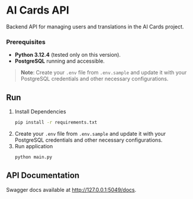 # AI Cards API

Backend API for managing users and translations in the AI Cards project.

### Prerequisites

- **Python 3.12.4** (tested only on this version).
- **PostgreSQL** running and accessible.

> **Note**: Create your `.env` file from `.env.sample` and update it with your PostgreSQL credentials and other necessary configurations.


## Run 

1. Install Dependencies
   ```bash
   pip install -r requirements.txt
2. Create your `.env` file from `.env.sample` and update it with your PostgreSQL credentials and other necessary configurations.
3. Run application
   ```bash
   python main.py
   

## API Documentation
Swagger docs available at http://127.0.0.1:5049/docs.
